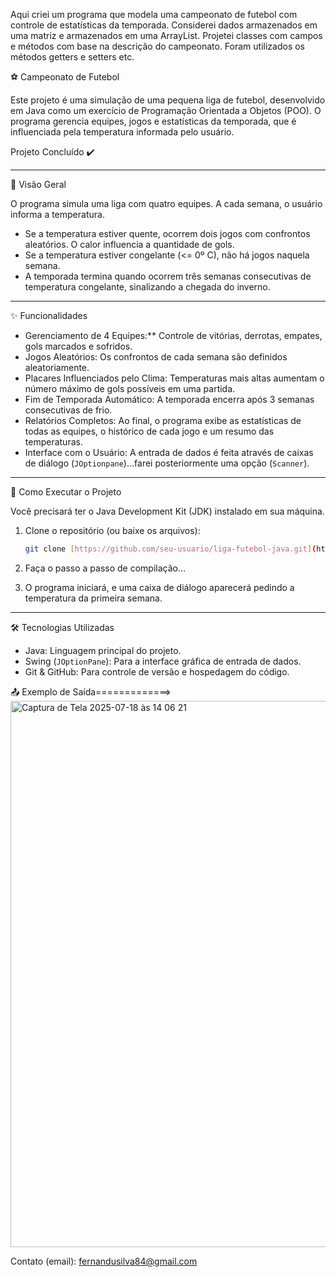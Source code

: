 Aqui criei um programa que modela uma campeonato de futebol com controle de estatísticas da temporada. Considerei dados 
armazenados em uma matriz e armazenados em uma ArrayList. Projetei classes com campos e métodos com
base na descrição do campeonato. Foram utilizados os métodos getters e setters etc.

 ⚽ Campeonato de Futebol 

Este projeto é uma simulação de uma pequena liga de futebol, desenvolvido em Java como um exercício de Programação Orientada a Objetos (POO). O programa gerencia equipes, jogos e estatísticas da temporada, que é influenciada pela temperatura informada pelo usuário.

Projeto Concluído ✔️

---

📖 Visão Geral

O programa simula uma liga com quatro equipes. A cada semana, o usuário informa a temperatura.
- Se a temperatura estiver quente, ocorrem dois jogos com confrontos aleatórios. O calor influencia a quantidade de gols.
- Se a temperatura estiver congelante (<= 0º C), não há jogos naquela semana.
- A temporada termina quando ocorrem três semanas consecutivas de temperatura congelante, sinalizando a chegada do inverno.

---

✨ Funcionalidades

- Gerenciamento de 4 Equipes:** Controle de vitórias, derrotas, empates, gols marcados e sofridos.
- Jogos Aleatórios: Os confrontos de cada semana são definidos aleatoriamente.
- Placares Influenciados pelo Clima: Temperaturas mais altas aumentam o número máximo de gols possíveis em uma partida.
- Fim de Temporada Automático: A temporada encerra após 3 semanas consecutivas de frio.
- Relatórios Completos: Ao final, o programa exibe as estatísticas de todas as equipes, o histórico de cada jogo e um resumo das temperaturas.
- Interface com o Usuário: A entrada de dados é feita através de caixas de diálogo (`JOptionpane`)...farei posteriormente uma opção (`Scanner`).

---

 🚀 Como Executar o Projeto

Você precisará ter o Java Development Kit (JDK) instalado em sua máquina.

1.  Clone o repositório (ou baixe os arquivos):
    ```bash
    git clone [https://github.com/seu-usuario/liga-futebol-java.git](https://github.com/seu-usuario/liga-futebol-java.git)
    ```

2.  Faça o passo a passo de compilação...

  
3. O programa iniciará, e uma caixa de diálogo aparecerá pedindo a temperatura da primeira semana.

---

🛠️ Tecnologias Utilizadas

- Java: Linguagem principal do projeto.
- Swing (`JOptionPane`): Para a interface gráfica de entrada de dados.
- Git & GitHub: Para controle de versão e hospedagem do código.

📤 Exemplo de Saída=============>
<img width="726" height="874" alt="Captura de Tela 2025-07-18 às 14 06 21" src="https://github.com/user-attachments/assets/458db80f-d3d4-428f-836a-943183bbcd6d" />





Contato (email): fernandusilva84@gmail.com
